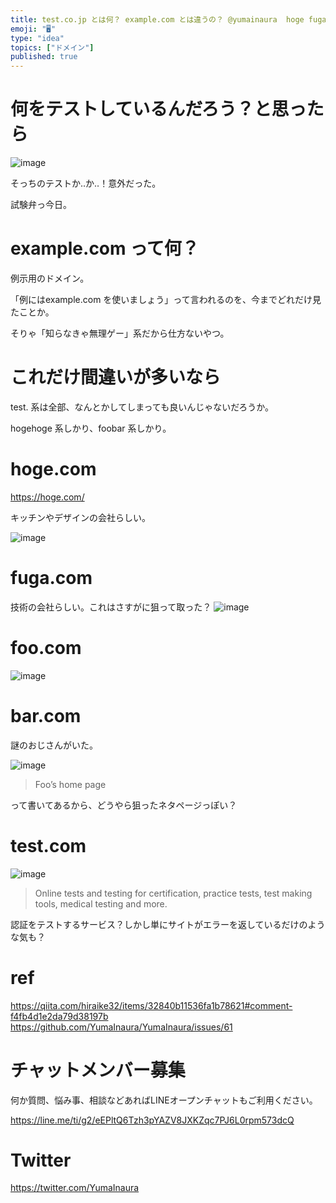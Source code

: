 ```yaml
---
title: test.co.jp とは何？ example.com とは違うの？ @yumainaura  hoge fuga foo bar  も調べ
emoji: "🖥"
type: "idea"
topics: ["ドメイン"]
published: true
---
```


# 何をテストしているんだろう？と思ったら

![image](https://user-images.githubusercontent.com/13635059/50546065-dc12e700-0c64-11e9-8c98-58aec2cbee41.png)

そっちのテストか‥か‥！意外だった。

試験弁っ今日。

# example.com って何？

例示用のドメイン。

「例にはexample.com を使いましょう」って言われるのを、今までどれだけ見たことか。

そりゃ「知らなきゃ無理ゲー」系だから仕方ないやつ。

# これだけ間違いが多いなら

test. 系は全部、なんとかしてしまっても良いんじゃないだろうか。

hogehoge 系しかり、foobar 系しかり。

# hoge.com

https://hoge.com/

キッチンやデザインの会社らしい。

![image](https://user-images.githubusercontent.com/13635059/50546077-27c59080-0c65-11e9-9147-7e40c61d1033.png)


# fuga.com

技術の会社らしい。これはさすがに狙って取った？
![image](https://user-images.githubusercontent.com/13635059/50546083-3ad86080-0c65-11e9-8a95-494f8fb2093c.png)

# foo.com

![image](https://user-images.githubusercontent.com/13635059/50546086-462b8c00-0c65-11e9-8941-ec1af402d453.png)

# bar.com

謎のおじさんがいた。

![image](https://user-images.githubusercontent.com/13635059/50546090-57749880-0c65-11e9-941d-ff7bc6ba3cdb.png)

>Foo’s home page

って書いてあるから、どうやら狙ったネタページっぽい？

# test.com

![image](https://user-images.githubusercontent.com/13635059/50546105-7ecb6580-0c65-11e9-8c3a-fdb98456f406.png)

>Online tests and testing for certification, practice tests, test making tools, medical testing and more.

認証をテストするサービス？しかし単にサイトがエラーを返しているだけのような気も？

# ref

https://qiita.com/hiraike32/items/32840b11536fa1b78621#comment-f4fb4d1e2da79d38197b
https://github.com/YumaInaura/YumaInaura/issues/61








<!-- Update From Qiita API -->

# チャットメンバー募集


何か質問、悩み事、相談などあればLINEオープンチャットもご利用ください。

https://line.me/ti/g2/eEPltQ6Tzh3pYAZV8JXKZqc7PJ6L0rpm573dcQ





# Twitter


https://twitter.com/YumaInaura


<!-- Update From Qiita API -->


